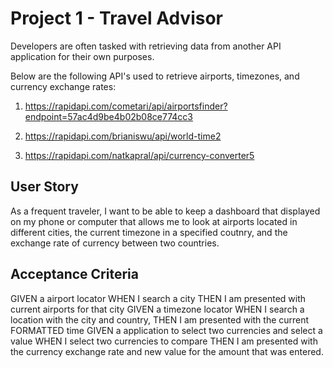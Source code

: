 # Project 1 - Travel Advisor

Developers are often tasked with retrieving data from another API application for their own purposes.  

Below are the following API's used to retrieve airports, timezones, and currency exchange rates:

1. https://rapidapi.com/cometari/api/airportsfinder?endpoint=57ac4d9be4b02b08ce774cc3

2. https://rapidapi.com/brianiswu/api/world-time2

3. https://rapidapi.com/natkapral/api/currency-converter5


## User Story

As a frequent traveler, I want to be able to keep a dashboard that displayed on my phone or computer that allows me to look at airports located in different cities, the current timezone in a specified coutnry, and the exchange rate of currency between two countries.

## Acceptance Criteria

GIVEN a airport locator
WHEN I search a city
THEN I am presented with current airports for that city
GIVEN a timezone locator
WHEN I search a location with the city and country, 
THEN I am presented with the current FORMATTED time
GIVEN a application to select two currencies and select a value
WHEN I select two currencies to compare
THEN I am presented with the currency exchange rate and new value for the amount that was entered.


